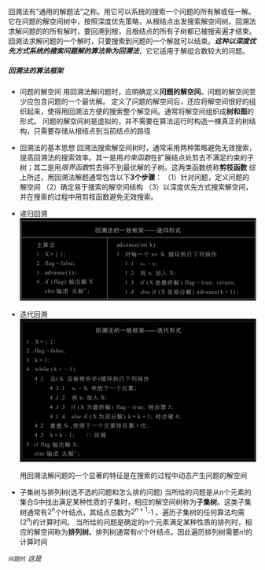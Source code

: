 
回溯法有“通用的解题法”之称。用它可以系统的搜索一个问题的所有解或任一解。它在问题的解空间树中，按照深度优先策略，从根结点出发搜索解空间树。回溯法求解问题的的所有解时，要回溯到根，且根结点的所有子树都已被搜索遍才结束。回溯法求解问题的一个解时，只要搜索到问题的一个解就可以结束。***这种以深度优先方式系统的搜索问题解的算法称为回溯法***，它它适用于解组合数较大的问题。
##### 回溯法的算法框架
- 问题的解空间
   用回溯法解问题时，应明确定义**问题的解空间**。问题的解空间至少应包含问题的一个最优解。
   定义了问题的解空间后，还应将解空间很好的组织起来，使得用回溯法方便的搜索整个解空间。通常将解空间组织成**树和图**的形式。
   问题的解空间树是虚拟的，并不需要在算法运行时构造一棵真正的树结构，只需要存储从根结点到当前结点的路径
- 回溯法的基本思想
   回溯法搜索解空间树时，通常采用两种策略避免无效搜索，提高回溯法的搜索效率。其一是用*约束函数*在扩展结点处剪去不满足约束的子树；其二是用*限界函数*剪去得不到最优解的子树。这两类函数统称**剪枝函数**
   综上所述，用回溯法解题通常包含以下**3个步骤**：
   （1）针对问题，定义问题的解空间 
   （2）确定易于搜索的解空间结构
   （3）以深度优先方式搜索解空间，并在搜索的过程中用剪枝函数避免无效搜索。
- 递归回溯
![](pictures\递归.png)
- 迭代回溯
![](pictures\迭代.png)

   用回溯法解问题的一个显著的特征是在搜索的过程中动态产生问题的解空间

- 子集树与排列树(选不选的问题和怎么排的问题)
   当所给的问题是从n个元素的集合S中找出满足某种性质的子集时，相应的解空间树称为**子集树**。这类子集树通常有$2^n$个叶结点，其结点总数为$2^{n+1}$-1 。遍历子集树的任何算法均需$(2^n)$的计算时间。
   当所给的问题是确定的n个元素满足某种性质的排列时，相应的解空间称为**排列树**。排列树通常有n!个叶结点。因此遍历排列树需要$n!$的计算时间







`问题时`  *这是*
